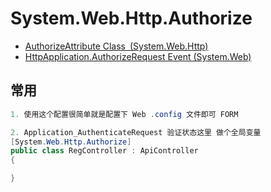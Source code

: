 # System.Web.Http.Authorize

- [AuthorizeAttribute Class (System.Web.Http)](<https://docs.microsoft.com/en-us/previous-versions/aspnet/hh834194(v=vs.118)>)
- [HttpApplication.AuthorizeRequest Event (System.Web)](https://docs.microsoft.com/en-us/dotnet/api/system.web.httpapplication.authorizerequest?redirectedfrom=MSDN&view=netframework-4.8)

## 常用

```c#
1. 使用这个配置很简单就是配置下 Web .config 文件即可 FORM

2. Application_AuthenticateRequest 验证状态这里 做个全局变量
[System.Web.Http.Authorize]
public class RegController : ApiController
{

}
```
